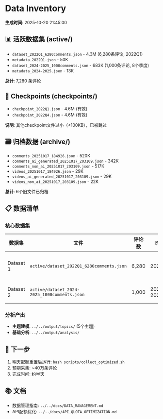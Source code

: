 # Data Inventory

**生成时间**: 2025-10-20 21:45:00

## 📊 活跃数据集 (active/)

- `dataset_2022Q1_6280comments.json` - 4.3M (6,280条评论, 2022Q1)
- `metadata_2022Q1.json` - 50K
- `dataset_2024-2025_1000comments.json` - 683K (1,000条评论, 8个季度)
- `metadata_2024-2025.json` - 13K

**总计**: 7,280 条评论

## 💾 Checkpoints (checkpoints/)

- `checkpoint_2022Q1.json` - 4.6M (有效)
- `checkpoint_2022Q4.json` - 4.6M (有效)

**说明**: 其他checkpoint文件过小（<100KB），已被跳过

## 🗃️ 归档数据 (archive/)

- `comments_20251017_184926.json` - 520K
- `comments_ai_generated_20251017_203109.json` - 342K
- `comments_non_ai_20251017_203109.json` - 517K
- `videos_20251017_184926.json` - 29K
- `videos_ai_generated_20251017_203109.json` - 29K
- `videos_non_ai_20251017_203109.json` - 22K

**总计**: 6个旧文件已归档

## 📋 数据清单

### 核心数据集

| 数据集 | 文件 | 评论数 | 时期 | AI占比 | 状态 |
|--------|------|--------|------|--------|------|
| Dataset 1 | `active/dataset_2022Q1_6280comments.json` | 6,280 | 2022Q1 | 29% | ✅ 已分析 |
| Dataset 2 | `active/dataset_2024-2025_1000comments.json` | 1,000 | 2024-2025 | 18% | ✅ 完整 |

### 分析产出

- **主题建模**: `../../output/topics/` (5个主题)
- **基础分析**: `../../output/analysis/`

## 🔄 下一步

1. 明天配额重置后运行: `bash scripts/collect_optimized.sh`
2. 预期采集: ~40万条评论
3. 完成时间: 约半天

## 📚 文档

- 数据管理指南: `../../docs/DATA_MANAGEMENT.md`
- API配额优化: `../../docs/API_QUOTA_OPTIMIZATION.md`
